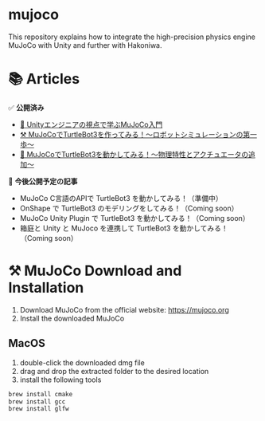 # mujoco
This repository explains how to integrate the high-precision physics engine MuJoCo with Unity and further with Hakoniwa.

# 📚 Articles

✅ **公開済み**  
- [📖 Unityエンジニアの視点で学ぶMuJoCo入門](https://zenn.dev/kanetugu2022/articles/mujoco-intro)  
- [⚒️ MuJoCoでTurtleBot3を作ってみる！～ロボットシミュレーションの第一歩～](https://zenn.dev/kanetugu2022/articles/mujoco-tb3-modeling)  
- [🚀 MuJoCoでTurtleBot3を動かしてみる！～物理特性とアクチュエータの追加～](https://zenn.dev/kanetugu2022/articles/mujoco-tb3-physics)  

📝 **今後公開予定の記事**  

- MuJoCo C言語のAPIで TurtleBot3 を動かしてみる！（準備中）  
- OnShape で TurtleBot3 のモデリングをしてみる！（Coming soon）
- MuJoCo Unity Plugin で TurtleBot3 を動かしてみる！（Coming soon）  
- 箱庭と Unity と MuJoco を連携して TurtleBot3 を動かしてみる！（Coming soon）  


# ⚒️ MuJoCo Download and Installation

1. Download MuJoCo from the official website: https://mujoco.org
2. Install the downloaded MuJoCo

## MacOS

1. double-click the downloaded dmg file
2. drag and drop the extracted folder to the desired location
3. install the following tools

```bash
brew install cmake
brew install gcc
brew install glfw
```
